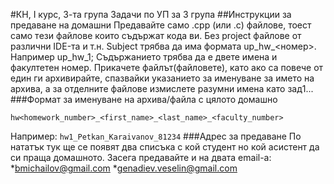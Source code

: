 #КН, I курс, 3-та група
Задачи по УП за 3 група 
##Инструкции за предаване на домашни
Предавайте само .cpp (или .c) файлове, 
тоест само тeзи файлoве които съдържат кода ви. 
Без project файлове от различни IDE-та и т.н. 
Subject трябва да има формата up_hw_<номер>. 
Например up_hw_1; 
Съдържанието трябва да е двете имена и факултетен номер. 
Прикачете файлът(файловете), като ако са повече от един 
ги архивирайте, спазвайки указанието за именуване за името на архива, 
а за отделните файлове измислете разумни имена като зад1... 
###Формат за именуване на архива/файла с цялото домашно 
```
hw<homework_number>_<first_name>_<last_name>_<faculty_number>
```
Например: 
`hw1_Petkan_Karaivanov_81234`
###Адрес за предаване
По нататък тук ще се появят два списъка с кой студент 
но кой асистент да си праща домашното.
Засега предавайте и на двата email-a: 
*bmichailov@gmail.com
*genadiev.veselin@gmail.com


